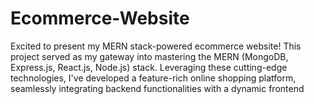 # Ecommerce-Website
Excited to present my MERN stack-powered ecommerce website! This project served as my gateway into mastering the MERN (MongoDB, Express.js, React.js, Node.js) stack. Leveraging these cutting-edge technologies, I've developed a feature-rich online shopping platform, seamlessly integrating backend functionalities with a dynamic frontend 
